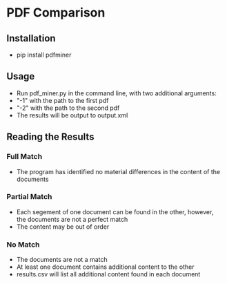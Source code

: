 # PDF Comparison
## Installation
- pip install pdfminer

## Usage
- Run pdf_miner.py in the command line, with two additional arguments:
 - "-1" with the path to the first pdf
 - "-2" with the path to the second pdf
- The results will be output to output.xml 

## Reading the Results
### Full Match
- The program has identified no material differences in the content of the documents

### Partial Match
- Each segement of one document can be found in the other, however, the documents are not a perfect match
- The content may be out of order

### No Match
- The documents are not a match 
- At least one document contains additional content to the other
- results.csv will list all additional content found in each document